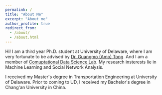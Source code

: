 ```yaml
---
permalink: /
title: "About Me"
excerpt: "About me"
author_profile: true
redirect_from: 
  - /about/
  - /about.html
---
```


Hi! I am a third year Ph.D. student at University of Delaware, where I am very fortunate to be advised by [Dr. Guangmo (Amo) Tong](https://udel.edu/~amotong/). And I am a member of [Comuptational Data Science Lab](https://udel.edu/~amotong/). My research insterests lie in Machine Learning and Social Network Analysis.

I received my Master's degree in Transportation Engineering at University of Delaware. Prior to coming to UD, I received my Bachelor's degree in Chang'an University in China.
